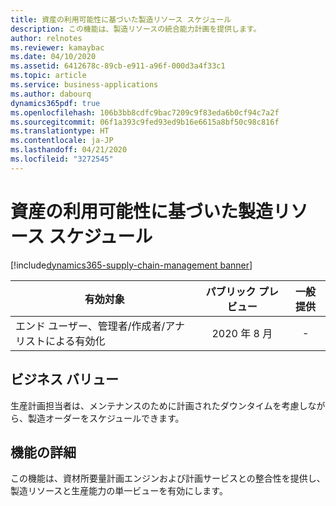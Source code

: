 ```yaml
---
title: 資産の利用可能性に基づいた製造リソース スケジュール
description: この機能は、製造リソースの統合能力計画を提供します。
author: relnotes
ms.reviewer: kamaybac
ms.date: 04/10/2020
ms.assetid: 6412678c-89cb-e911-a96f-000d3a4f33c1
ms.topic: article
ms.service: business-applications
ms.author: dabourq
dynamics365pdf: true
ms.openlocfilehash: 106b3bb8cdfc9bac7209c9f83eda6b0cf94c7a2f
ms.sourcegitcommit: 06f1a393c9fed93ed9b16e6615a8bf50c98c816f
ms.translationtype: HT
ms.contentlocale: ja-JP
ms.lasthandoff: 04/21/2020
ms.locfileid: "3272545"
---
```

# <a name="manufacturing-resource-scheduling-based-on-asset-availability"></a>資産の利用可能性に基づいた製造リソース スケジュール
[!include[dynamics365-supply-chain-management banner](../includes/dynamics365-supply-chain-management.md)]

| 有効対象    |  パブリック プレビュー | 一般提供 | 
| ---------- | :----------: |:----------: |
|エンド ユーザー、管理者/作成者/アナリストによる有効化|2020 年 8 月| -|


## <a name="business-value"></a>ビジネス バリュー
<!-- bv start -->
生産計画担当者は、メンテナンスのために計画されたダウンタイムを考慮しながら、製造オーダーをスケジュールできます。
<!-- bv end -->



## <a name="feature-details"></a>機能の詳細
<!--feature detail start -->
この機能は、資材所要量計画エンジンおよび計画サービスとの整合性を提供し、製造リソースと生産能力の単一ビューを有効にします。
<!--feature detail end -->









